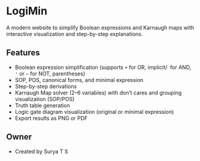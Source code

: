 # LogiMin

A modern website to simplify Boolean expressions and Karnaugh maps with interactive visualization and step-by-step explanations.

## Features

- Boolean expression simplification (supports `+` for OR, implicit/· for AND, `'` or `~` for NOT, parentheses)
- SOP, POS, canonical forms, and minimal expression
- Step-by-step derivations
- Karnaugh Map solver (2–6 variables) with don’t cares and grouping visualization (SOP/POS)
- Truth table generation
- Logic gate diagram visualization (original or minimal expression)
- Export results as PNG or PDF

## Owner

- Created by Surya T S
